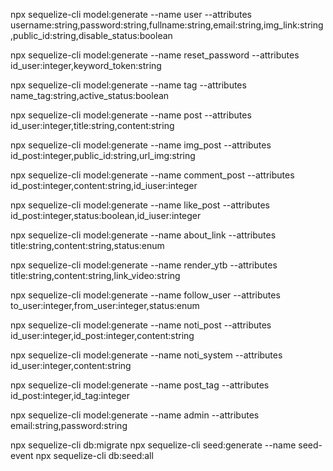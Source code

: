 npx sequelize-cli model:generate --name user --attributes username:string,password:string,fullname:string,email:string,img_link:string,public_id:string,disable_status:boolean

npx sequelize-cli model:generate --name reset_password --attributes id_user:integer,keyword_token:string

npx sequelize-cli model:generate --name tag --attributes name_tag:string,active_status:boolean

npx sequelize-cli model:generate --name post --attributes id_user:integer,title:string,content:string

npx sequelize-cli model:generate --name img_post --attributes id_post:integer,public_id:string,url_img:string

npx sequelize-cli model:generate --name comment_post --attributes id_post:integer,content:string,id_iuser:integer

npx sequelize-cli model:generate --name like_post --attributes id_post:integer,status:boolean,id_iuser:integer

npx sequelize-cli model:generate --name about_link --attributes title:string,content:string,status:enum

npx sequelize-cli model:generate --name render_ytb --attributes title:string,content:string,link_video:string

npx sequelize-cli model:generate --name follow_user --attributes to_user:integer,from_user:integer,status:enum

npx sequelize-cli model:generate --name noti_post --attributes id_user:integer,id_post:integer,content:string

npx sequelize-cli model:generate --name noti_system --attributes id_user:integer,content:string

npx sequelize-cli model:generate --name post_tag --attributes id_post:integer,id_tag:integer

npx sequelize-cli model:generate --name admin --attributes email:string,password:string

npx sequelize-cli db:migrate
npx sequelize-cli seed:generate --name seed-event 
npx sequelize-cli db:seed:all
